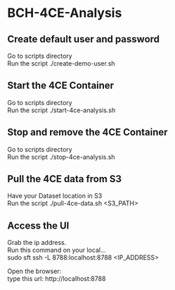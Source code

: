 # BCH-4CE-Analysis

## Create default user and password
Go to scripts directory <br/>
Run the script ./create-demo-user.sh

## Start the 4CE Container
Go to scripts directory <br/>
Run the script ./start-4ce-analysis.sh

## Stop and remove the 4CE Container
Go to scripts directory <br/>
Run the script ./stop-4ce-analysis.sh

## Pull the 4CE data from S3
Have your Dataset location in S3 <br/>
Run the script ./pull-4ce-data.sh <S3_PATH>

## Access the UI
Grab the ip address.<br/>
Run this command on your local... <br/>
sudo sft  ssh -L 8788:localhost:8788  <IP_ADDRESS> <br/>

Open the browser:<br/>
type this url: http://localhost:8788
